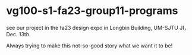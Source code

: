 # vg100-s1-fa23-group11-programs
see our project in the fa23 design expo in Longbin Building, UM-SJTU JI， Dec. 13th.


Always trying to make this not-so-good story what we want it to be!
